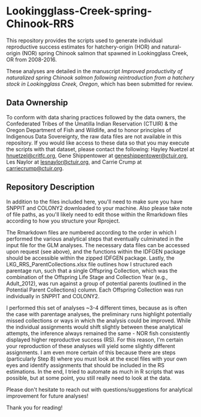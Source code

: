 # Lookingglass-Creek-spring-Chinook-RRS
This repository provides the scripts used to generate individual reproductive success estimates for hatchery-origin (HOR) and natural-origin (NOR) spring Chinook salmon that spawned in Lookingglass Creek, OR from 2008-2016.

These analyses are detailed in the manuscript *Improved productivity of naturalized spring Chinook salmon following reintroduction from a hatchery stock in Lookingglass Creek, Oregon*, which has been submitted for review. 

## Data Ownership
To conform with data sharing practices followed by the data owners, the Confederated Tribes of the Umatilla Indian Reservation (CTUIR) & the Oregon Department of Fish and Wildlife, and to honor principles of Indigenous Data Sovereignty, the raw data files are not available in this repository. If you would like access to these data so that you may execute the scripts with that dataset, please contact the following: Hayley Nuetzel at hnuetzel@critfc.org, Gene Shippentower at geneshippentower@ctuir.org, Les Naylor at lesnaylor@ctuir.org, and Carrie Crump at carriecrump@ctuir.org. 

## Repository Description
In addition to the files included here, you'll need to make sure you have SNPPIT and COLONY2 downloaded to your machine. Also please take note of file paths, as you'll likely need to edit those within the Rmarkdown files according to how you structure your Rproject. 

The Rmarkdown files are numbered according to the order in which I performed the various analytical steps that eventually culminated in the input file for the GLM analyses. The necessary data files can be accessed upon request (see above), and the functions within the IDFGEN package should be accessible within the zipped IDFGEN package. Lastly, the LKG_RRS_ParentCollections.xlsx file outlines how I structured each parentage run, such that a single Offspring Collection, which was the combination of the Offspring Life Stage and Collection Year (e.g., Adult_2012), was run against a group of potential parents (outlined in the Potential Parent Collections) column. Each Offspring Collection was run individually in SNPPIT and COLONY2. 

I performed this set of analyses ~3-4 different times, because as is often the case with parentage analyses, the preliminary runs highlight potentially missed collections or ways in which the analysis could be improved. While the individual assignments would shift slightly between these analytical attempts, the inference always remained the same - NOR fish consistently displayed higher reproductive success (RS). For this reason, I'm certain your reproduction of these analyses will yield some slightly different assignments. I am even more certain of this because there are steps (particularly Step 8) where you must look at the excel files with your own eyes and identify assignments that should be included in the RS estimations. In the end, I tried to automate as much in R scripts that was possible, but at some point, you still really need to look at the data. 

Please don't hesitate to reach out with questions/suggestions for analytical improvement for future analyses! 

Thank you for reading! 
